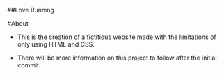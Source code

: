 ##Love Running

#About

- This is the creation of a fictitious website made with the limitations of only using HTML and CSS.

- There will be more information on this project to follow after the initial commit.
